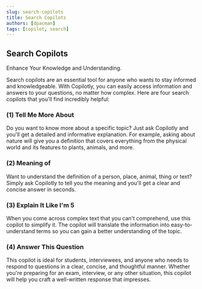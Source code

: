 ```yaml
---
slug: search-copilots
title: Search Copilots
authors: [dpacman]
tags: [copilot, search]
---
```


## Search Copilots

Enhance Your Knowledge and Understanding.

Search copilots are an essential tool for anyone who wants to stay informed and knowledgeable. With Copilotly, you can easily access information and answers to your questions, no matter how complex. Here are four search copilots that you'll find incredibly helpful:

### (1) Tell Me More About

Do you want to know more about a specific topic? Just ask Copilotly and you'll get a detailed and informative explanation. For example, asking about nature will give you a definition that covers everything from the physical world and its features to plants, animals, and more.

### (2) Meaning of

Want to understand the definition of a person, place, animal, thing or text? Simply ask Copilotly to tell you the meaning and you'll get a clear and concise answer in seconds.

### (3) Explain It Like I'm 5

When you come across complex text that you can't comprehend, use this copilot to simplify it. The copilot will translate the information into easy-to-understand terms so you can gain a better understanding of the topic.

### (4) Answer This Question

This copilot is ideal for students, interviewees, and anyone who needs to respond to questions in a clear, concise, and thoughtful manner. Whether you're preparing for an exam, interview, or any other situation, this copilot will help you craft a well-written response that impresses.
